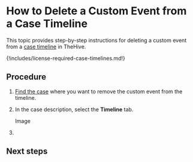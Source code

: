 # How to Delete a Custom Event from a Case Timeline

This topic provides step-by-step instructions for deleting a custom event from a [case timeline](about-case-timeline.md) in TheHive.

{!includes/license-required-case-timelines.md!}

## Procedure

1. [Find the case](../../search-for-cases/find-a-case.md) where you want to remove the custom event from the timeline.

2. In the case description, select the **Timeline** tab.

    Image

3. 


## Next steps

